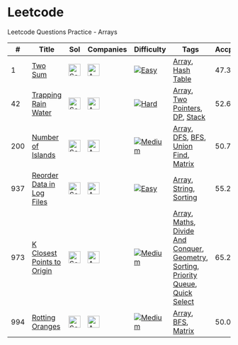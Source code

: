 # Leetcode
Leetcode Questions Practice - Arrays

|#|Title|Sol|Companies|Difficulty|Tags|Accptce|Likes|
| - | - | - | - | - |  - | - | - |
|1|[Two Sum](https://leetcode.com/problems/two-sum/)|[<img src="https://edent.github.io/SuperTinyIcons/images/svg/github.svg" width="27" title="Solution" />](https://github.com/yvrakesh/Leetcode/tree/main/code/0001-Two-Sum)|[<img src="https://edent.github.io/SuperTinyIcons/images/svg/amazon.svg" width="27" title="Amazon" />](https://github.com/yvrakesh/Leetcode/tree/main/company/Amazon)|[![Easy](https://img.shields.io/badge/-Easy-brightgreen)](https://github.com/yvrakesh/Leetcode/tree/main/difficulty/Easy)|[Array](https://github.com/yvrakesh/Leetcode/tree/main/tag/Array), [Hash Table](https://github.com/yvrakesh/Leetcode/tree/main/tag/Hash-Table)|47.3%|96.8%|
|42|[Trapping Rain Water](https://leetcode.com/problems/trapping-rain-water/)|[<img src="https://edent.github.io/SuperTinyIcons/images/svg/github.svg" width="27" title="Solution" />](https://github.com/yvrakesh/Leetcode/tree/main/code/0042-Trapping-Rain-Water)|[<img src="https://edent.github.io/SuperTinyIcons/images/svg/amazon.svg" width="27" title="Amazon" />](https://github.com/yvrakesh/Leetcode/tree/main/company/Amazon)|[![Hard](https://img.shields.io/badge/-Hard-red)](https://github.com/yvrakesh/Leetcode/tree/main/difficulty/Hard)|[Array](https://github.com/yvrakesh/Leetcode/tree/main/tag/Array), [Two Pointers](https://github.com/yvrakesh/Leetcode/tree/main/tag/Two-Pointers),  [DP](https://github.com/yvrakesh/Leetcode/tree/main/tag/DP),  [Stack](https://github.com/yvrakesh/Leetcode/tree/main/tag/Stack)|52.6%|98.6%|
|200|[Number of Islands](https://leetcode.com/problems/number-of-islands/)|[<img src="https://edent.github.io/SuperTinyIcons/images/svg/github.svg" width="27" title="Solution" />](https://github.com/yvrakesh/Leetcode/tree/main/code/0200-Number-Of-Islands)|[<img src="https://edent.github.io/SuperTinyIcons/images/svg/amazon.svg" width="27" title="Amazon" />](https://github.com/yvrakesh/Leetcode/tree/main/company/Amazon)|[![Medium](https://img.shields.io/badge/-Medium-orange)](https://github.com/yvrakesh/Leetcode/tree/main/difficulty/Medium)|[Array](https://github.com/yvrakesh/Leetcode/tree/main/tag/Array), [DFS](https://github.com/yvrakesh/Leetcode/tree/main/tag/DFS),  [BFS](https://github.com/yvrakesh/Leetcode/tree/main/tag/BFS), [Union Find](https://github.com/yvrakesh/Leetcode/tree/main/tag/Union-Find),  [Matrix](https://github.com/yvrakesh/Leetcode/tree/main/tag/Matrix)|50.7%|97.3%|
|937|[Reorder Data in Log Files](https://leetcode.com/problems/reorder-data-in-log-files/)|[<img src="https://edent.github.io/SuperTinyIcons/images/svg/github.svg" width="27" title="Solution" />](https://github.com/yvrakesh/Leetcode/tree/main/code/0937-Reorder-Data-In-Log-Files)|[<img src="https://edent.github.io/SuperTinyIcons/images/svg/amazon.svg" width="27" title="Amazon" />](https://github.com/yvrakesh/Leetcode/tree/main/company/Amazon)|[![Easy](https://img.shields.io/badge/-Easy-brightgreen)](https://github.com/yvrakesh/Leetcode/tree/main/difficulty/Easy)|[Array](https://github.com/yvrakesh/Leetcode/tree/main/tag/Array), [String](https://github.com/yvrakesh/Leetcode/tree/main/tag/String),  [Sorting](https://github.com/yvrakesh/Leetcode/tree/main/tag/Sorting)|55.2%|28.0%|
|973|[K Closest Points to Origin](https://leetcode.com/problems/k-closest-points-to-origin/)|[<img src="https://edent.github.io/SuperTinyIcons/images/svg/github.svg" width="27" title="Solution" />](https://github.com/yvrakesh/Leetcode/tree/main/code/0973-K-Closest-Points-To-Origin)|[<img src="https://edent.github.io/SuperTinyIcons/images/svg/amazon.svg" width="27" title="Amazon" />](https://github.com/yvrakesh/Leetcode/tree/main/company/Amazon)|[![Medium](https://img.shields.io/badge/-Medium-orange)](https://github.com/yvrakesh/Leetcode/tree/main/difficulty/Medium)|[Array](https://github.com/yvrakesh/Leetcode/tree/main/tag/Array), [Maths](https://github.com/yvrakesh/Leetcode/tree/main/tag/Maths),  [Divide And Conquer](https://github.com/yvrakesh/Leetcode/tree/main/tag/Divide-And-Conquer),  [Geometry](https://github.com/yvrakesh/Leetcode/tree/main/tag/Geometry),  [Sorting](https://github.com/yvrakesh/Leetcode/tree/main/tag/Sorting),  [Priority Queue](https://github.com/yvrakesh/Leetcode/tree/main/tag/Priority-Queue),  [Quick Select](https://github.com/yvrakesh/Leetcode/tree/main/tag/Quick-Select)|65.2%|95.4%|
|994|[Rotting Oranges](https://leetcode.com/problems/rotting-oranges/)|[<img src="https://edent.github.io/SuperTinyIcons/images/svg/github.svg" width="27" title="Solution" />](https://github.com/yvrakesh/Leetcode/tree/main/code/0994-Rotting-Oranges)|[<img src="https://edent.github.io/SuperTinyIcons/images/svg/amazon.svg" width="27" title="Amazon" />](https://github.com/yvrakesh/Leetcode/tree/main/company/Amazon)|[![Medium](https://img.shields.io/badge/-Medium-orange)](https://github.com/yvrakesh/Leetcode/tree/main/difficulty/Medium)|[Array](https://github.com/yvrakesh/Leetcode/tree/main/tag/Array), [BFS](https://github.com/yvrakesh/Leetcode/tree/main/tag/BFS), [Matrix](https://github.com/yvrakesh/Leetcode/tree/main/tag/Matrix)|50.0%|94.6%|